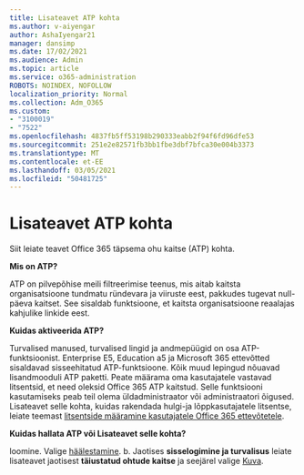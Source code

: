 ```yaml
---
title: Lisateavet ATP kohta
ms.author: v-aiyengar
author: AshaIyengar21
manager: dansimp
ms.date: 17/02/2021
ms.audience: Admin
ms.topic: article
ms.service: o365-administration
ROBOTS: NOINDEX, NOFOLLOW
localization_priority: Normal
ms.collection: Adm_O365
ms.custom:
- "3100019"
- "7522"
ms.openlocfilehash: 4837fb5ff53198b290333eabb2f94f6fd96dfe53
ms.sourcegitcommit: 251e2e82571fb3bb1fbe3dbf7bfca30e004b3373
ms.translationtype: MT
ms.contentlocale: et-EE
ms.lasthandoff: 03/05/2021
ms.locfileid: "50481725"
---
```

# <a name="learn-about-atp"></a>Lisateavet ATP kohta

Siit leiate teavet Office 365 täpsema ohu kaitse (ATP) kohta.

**Mis on ATP?**

ATP on pilvepõhise meili filtreerimise teenus, mis aitab kaitsta organisatsioone tundmatu ründevara ja viiruste eest, pakkudes tugevat null-päeva kaitset. See sisaldab funktsioone, et kaitsta organisatsioone reaalajas kahjulike linkide eest.

**Kuidas aktiveerida ATP?**

Turvalised manused, turvalised lingid ja andmepüügid on osa ATP-funktsioonist. Enterprise E5, Education a5 ja Microsoft 365 ettevõtted sisaldavad sisseehitatud ATP-funktsioone. Kõik muud lepingud nõuavad lisandmooduli ATP paketti. Peate määrama oma kasutajatele vastavad litsentsid, et need oleksid Office 365 ATP kaitstud. Selle funktsiooni kasutamiseks peab teil olema üldadministraator või administraatori õigused. Lisateavet selle kohta, kuidas rakendada hulgi-ja lõppkasutajatele litsentse, leiate teemast [litsentside määramine kasutajatele Office 365 ettevõtetele](https://go.microsoft.com/fwlink/?linkid=2093435).

**Kuidas hallata ATP või Lisateavet selle kohta?**

loomine. Valige [häälestamine](https://go.microsoft.com/fwlink/p/?linkid=2075721).
b. Jaotises **sisselogimine ja turvalisus** leiate lisateavet jaotisest **täiustatud ohtude kaitse** ja seejärel valige [Kuva](https://go.microsoft.com/fwlink/?linkid=2109302).
